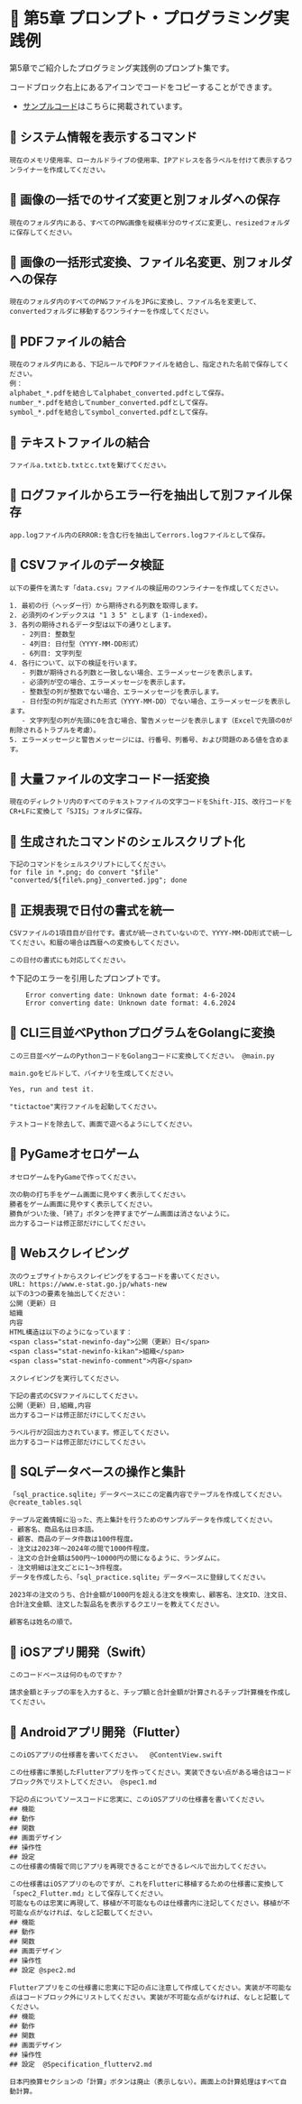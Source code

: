 # 📕 第5章 プロンプト・プログラミング実践例

第5章でご紹介したプログラミング実践例のプロンプト集です。

コードブロック右上にあるアイコンでコードをコピーすることができます。

- [サンプルコード](README.md)はこちらに掲載されています。

## 📘 システム情報を表示するコマンド

```
現在のメモリ使用率、ローカルドライブの使用率、IPアドレスを各ラベルを付けて表示するワンライナーを作成してください。
```

## 📘 画像の一括でのサイズ変更と別フォルダへの保存

```
現在のフォルダ内にある、すべてのPNG画像を縦横半分のサイズに変更し、resizedフォルダに保存してください。
```

## 📘 画像の一括形式変換、ファイル名変更、別フォルダへの保存

```
現在のフォルダ内のすべてのPNGファイルをJPGに変換し、ファイル名を変更して、convertedフォルダに移動するワンライナーを作成してください。
```

## 📘 PDFファイルの結合

```
現在のフォルダ内にある、下記ルールでPDFファイルを結合し、指定された名前で保存してください。
例：  
alphabet_*.pdfを結合してalphabet_converted.pdfとして保存。
number_*.pdfを結合してnumber_converted.pdfとして保存。 
symbol_*.pdfを結合してsymbol_converted.pdfとして保存。
```

## 📘 テキストファイルの結合

```
ファイルa.txtとb.txtとc.txtを繋げてください。
```

## 📘 ログファイルからエラー行を抽出して別ファイル保存

```
app.logファイル内のERROR:を含む行を抽出してerrors.logファイルとして保存。
```

## 📘 CSVファイルのデータ検証

```
以下の要件を満たす「data.csv」ファイルの検証用のワンライナーを作成してください。

1. 最初の行（ヘッダー行）から期待される列数を取得します。
2. 必須列のインデックスは "1 3 5" とします（1-indexed）。
3. 各列の期待されるデータ型は以下の通りとします。
   - 2列目: 整数型
   - 4列目: 日付型（YYYY-MM-DD形式）
   - 6列目: 文字列型
4. 各行について、以下の検証を行います。
   - 列数が期待される列数と一致しない場合、エラーメッセージを表示します。
   - 必須列が空の場合、エラーメッセージを表示します。
   - 整数型の列が整数でない場合、エラーメッセージを表示します。
   - 日付型の列が指定された形式（YYYY-MM-DD）でない場合、エラーメッセージを表示します。
   - 文字列型の列が先頭に0を含む場合、警告メッセージを表示します（Excelで先頭の0が削除されるトラブルを考慮）。
5. エラーメッセージと警告メッセージには、行番号、列番号、および問題のある値を含めます。
```

## 📘 大量ファイルの文字コード一括変換

```
現在のディレクトリ内のすべてのテキストファイルの文字コードをShift-JIS、改行コードをCR+LFに変換して「SJIS」フォルダに保存。
```

## 📘 生成されたコマンドのシェルスクリプト化

```
下記のコマンドをシェルスクリプトにしてください。
for file in *.png; do convert "$file" "converted/${file%.png}_converted.jpg"; done
```

## 📘 正規表現で日付の書式を統一

```
CSVファイルの1項目目が日付です。書式が統一されていないので、YYYY-MM-DD形式で統一してください。和暦の場合は西暦への変換もしてください。
```

```
この日付の書式にも対応してください。
```
↑下記のエラーを引用したプロンプトです。
```
    Error converting date: Unknown date format: 4-6-2024
    Error converting date: Unknown date format: 4.6.2024
```

## 📘 CLI三目並べPythonプログラムをGolangに変換

```
この三目並べゲームのPythonコードをGolangコードに変換してください。 @main.py
```

```
main.goをビルドして、バイナリを生成​してください。
```

```
Yes, run and test it.
```

```
"tictactoe"実行ファイルを起動してください。
```

```
テストコードを除去して、画面で遊べるようにしてください。
```

## 📘 PyGameオセロゲーム

```
オセロゲームをPyGameで作ってください。
```

```
次の駒の打ち手をゲーム画面に見やすく表示してください。
勝者をゲーム画面に見やすく表示してください。
勝負がついた後、「終了」ボタンを押すまでゲーム画面は消さないように。
出力するコードは修正部だけにしてください。
```

## 📘 Webスクレイピング

```
次のウェブサイトからスクレイピングをするコードを書いてください。
URL: https://www.e-stat.go.jp/whats-new
以下の3つの要素を抽出してください：
公開（更新）日
組織
内容
HTML構造は以下のようになっています：
<span class="stat-newinfo-day">公開（更新）日</span>
<span class="stat-newinfo-kikan">組織</span>
<span class="stat-newinfo-comment">内容</span>
```

```
スクレイピングを実行してください。
```

```
下記の書式のCSVファイルにしてください。
公開（更新）日,組織,内容
出力するコードは修正部だけにしてください。
```

```
ラベル行が2回出力されています。修正してください。
出力するコードは修正部だけにしてください。
```

## 📘 SQLデータベースの操作と集計

```
「sql_practice.sqlite」データベースにこの定義内容でテーブルを作成してください。 @create_tables.sql
```

```
テーブル定義情報に沿った、売上集計を行うためのサンプルデータを作成してください。
- 顧客名、商品名は日本語。
- 顧客、商品のデータ件数は100件程度。
- 注文は2023年〜2024年の間で1000件程度。
- 注文の合計金額は500円〜10000円の間になるように、ランダムに。
- 注文明細は注文ごとに1〜3件程度。
データを作成したら、「sql_practice.sqlite」データベースに登録してください。
```

```
2023年の注文のうち、合計金額が1000円を超える注文を検索し、顧客名、注文ID、注文日、合計注文金額、注文した製品名を表示するクエリーを教えてください。 
```

```
顧客名は姓名の順で。
```

## 📘 iOSアプリ開発（Swift）

```
このコードベースは何のものですか？
```

```
請求金額とチップの率を入力すると、チップ額と合計金額が計算されるチップ計算機を作成してください。
```

## 📘 Androidアプリ開発（Flutter）

```
このiOSアプリの仕様書を書いてください。  @ContentView.swift 
```

```
この仕様書に準拠したFlutterアプリを作ってください。実装できない点がある場合はコードブロック外でリストしてください。 @spec1.md 
```

```
下記の点についてソースコードに忠実に、このiOSアプリの仕様書を書いてください。
## 機能
## 動作
## 関数
## 画面デザイン
## 操作性
## 設定
この仕様書の情報で同じアプリを再現できることができるレベルで出力してください。
```

```
この仕様書はiOSアプリのものですが、これをFlutterに移植するための仕様書に変換して　「spec2_Flutter.md」として保存してください。
可能なものは忠実に再現して、移植が不可能なものは仕様書内に注記してください。移植が不可能な点がなければ、なしと記載してください。 
## 機能
## 動作
## 関数
## 画面デザイン
## 操作性
## 設定 @spec2.md 
```

```
Flutterアプリをこの仕様書に忠実に下記の点に注意して作成してください。実装が不可能な点はコードブロック外にリストしてください。実装が不可能な点がなければ、なしと記載してください。 
## 機能
## 動作
## 関数
## 画面デザイン
## 操作性
## 設定  @Specification_flutterv2.md 
```

```
日本円換算セクションの「計算」ボタンは廃止（表示しない）。画面上の計算処理はすべて自動計算。
```

